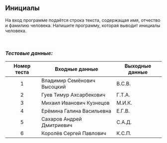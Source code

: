 ## Инициалы

На вход программе подаётся строка текста, содержащая имя, отчество и фамилию человека. Напишите программу, которая выводит инициалы человека.

<br>

### *Тестовые данные:*

| Номер теста | Входные данные              | Выходные данные |
|:-----------:|-----------------------------|-----------------|
|      1      | Владимир Семёнович Высоцкий | В.С.В.          |
|      2      | Гуев Тимур Ахсарбекович     | Г.Т.А.          |
|      3      | Михаил Иванович Кузнецов    | М.И.К.          |
|      4      | Ерёмина Галина Васильевна   | Е.Г.В.          |
|      5      | Сахаров Андрей Дмитриевич   | С.А.Д.          |
|      6      | Королёв Сергей Павлович     | К.С.П.          |